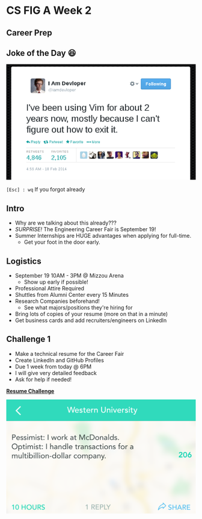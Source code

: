 # CS FIG A Week 2
## Career Prep

## Joke of the Day 😆

![Vim](HumorVim.png)

`[Esc] : wq` If you forgot already

## Intro

- Why are we talking about this already???
- *SURPRISE!* The Engineering Career Fair is September 19!
- Summer Internships are HUGE advantages when applying for full-time.
    - Get your foot in the door early.

## Logistics

- September 19 10AM - 3PM @ Mizzou Arena
    - Show up early if possible!
- Professional Attire Required
- Shuttles from Alumni Center every 15 Minutes
- Research Companies beforehand!
    - See what majors/positions they're hiring for
- Bring lots of copies of your resume (more on that in a minute)
- Get business cards and add recruiters/engineers on LinkedIn

## Challenge 1

- Make a technical resume for the Career Fair
- Create LinkedIn and GitHub Profiles
- Due 1 week from today @ 6PM
- I will give very detailed feedback
- Ask for help if needed!

**[Resume Challenge](ResumeChallenge.md)**

![Yik Yak](YikYak.png)